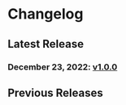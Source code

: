 # Changelog

## Latest Release

### December 23, 2022: [v1.0.0](/.changelog/v1.0.0.mdx)

## Previous Releases


